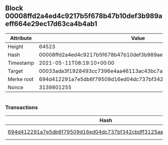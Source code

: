 ## Block 00008ffd2a4ed4c9217b5f678b47b10def3b989aeff664e29ec17d63ca4b4ab1

Attribute | Value
--- | ---
Height | 64523
Hash | 00008ffd2a4ed4c9217b5f678b47b10def3b989aeff664e29ec17d63ca4b4ab1
Timestamp | 2021-05-11T08:19:10+00:00
Target | 00033ada3f1928493cc7396e4aa46113ac43bc7ac52aab5d08e3934913716f64
Merke root | 694d412291a7e5db6f79509d16ed04dc737bf342cbdff3125aa28a3045b93cd7
Nonce | 3139801255

```

```

### Transactions

Hash | Amount
--- | ---
[694d412291a7e5db6f79509d16ed04dc737bf342cbdff3125aa28a3045b93cd7](694d412291a7e5db6f79509d16ed04dc737bf342cbdff3125aa28a3045b93cd7.md) | 10.00000000 SKEPTI 
